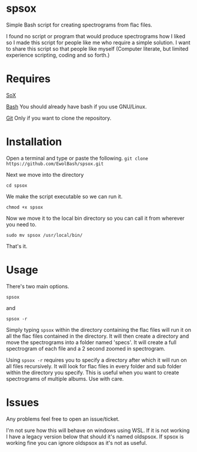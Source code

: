 # spsox
Simple Bash script for creating spectrograms from flac files. 

I found no script or program that would produce spectrograms how I liked so I made this script for people like me who require
a simple solution. I want to share this script so that people like myself (Computer literate, but limited experience scripting, coding and so forth.)

# Requires

[SoX](http://sox.sourceforge.net/)

[Bash](https://www.gnu.org/software/bash/) You should already have bash if you use GNU/Linux. 

[Git](https://git-scm.com/download/linux) Only if you want to clone the repository.
# Installation

Open a terminal and type or paste the following.
`git clone https://github.com/EwolBash/spsox.git`

Next we move into the directory

`cd spsox`

We make the script executable so we can run it.

`chmod +x spsox`

Now we move it to the local bin directory so you can call it from wherever you need to.

`sudo mv spsox /usr/local/bin/`

That's it.

# Usage

There's two main options.

`spsox`

and

`spsox -r`

Simply typing `spsox` within the directory containing the flac files will run it on all the flac files contained in the directory.
It will then create a directory and move the spectrograms into a folder named 'specs'. It will create a full spectrogram of each file and a 2 second zoomed in spectrogram.

Using `spsox -r` requires you to specify a directory after which it will run on all files recursively. It will look for flac files in every folder and sub folder within the directory you specify. This is useful when you want to create spectrograms of multiple albums. Use with care.

# Issues

Any problems feel free to open an issue/ticket.

I'm not sure how this will behave on windows using WSL. If it is not working I have a legacy version below that should it's named oldspsox. If spsox is working fine you can ignore oldspsox as it's not as useful.
